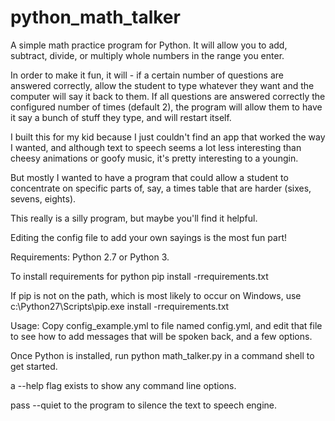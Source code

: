 # python_math_talker
A simple math practice program for Python. It will allow you to add, subtract, divide, or multiply whole numbers in the range you enter.

In order to make it fun, it will - if a certain number of questions are answered correctly, allow the student to type whatever they want and the computer will say it back to them. If all questions are answered correctly the configured number of times (default 2), the program will allow them to have it say a bunch of stuff they type, and will restart itself.

I built this for my kid because I just couldn't find an app that worked the way I wanted, and although text to speech seems a lot less interesting than cheesy animations or goofy music, it's pretty interesting to a youngin.

But mostly I wanted to have a program that could allow a student to concentrate on specific parts of, say, a times table that are harder (sixes, sevens, eights).

This really is a silly program, but maybe you'll find it helpful.

Editing the config file to add your own sayings is the most fun part!

Requirements:
Python 2.7 or Python 3. 


To install requirements for python
pip install -rrequirements.txt

If pip is not on the path, which is most likely to occur on Windows, use c:\Python27\Scripts\pip.exe install -rrequirements.txt

Usage:
Copy config_example.yml to file named config.yml, and edit that file to see how to add messages that will be spoken back, and a few options. 

Once Python is installed, run python math_talker.py in a command shell to get started.

a --help flag exists to show any command line options.

pass --quiet to the program to silence the text to speech engine.
